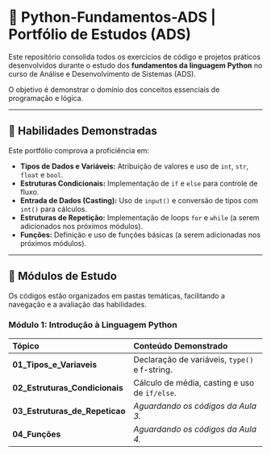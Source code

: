 # 🐍 Python-Fundamentos-ADS | Portfólio de Estudos (ADS)

Este repositório consolida todos os exercícios de código e projetos práticos desenvolvidos durante o estudo dos **fundamentos da linguagem Python** no curso de Análise e Desenvolvimento de Sistemas (ADS).

O objetivo é demonstrar o domínio dos conceitos essenciais de programação e lógica.

---

## 🧠 Habilidades Demonstradas
Este portfólio comprova a proficiência em:

* **Tipos de Dados e Variáveis:** Atribuição de valores e uso de `int`, `str`, `float` e `bool`.
* **Estruturas Condicionais:** Implementação de `if` e `else` para controle de fluxo.
* **Entrada de Dados (Casting):** Uso de `input()` e conversão de tipos com `int()` para cálculos.
* **Estruturas de Repetição:** Implementação de loops `for` e `while` (a serem adicionados nos próximos módulos).
* **Funções:** Definição e uso de funções básicas (a serem adicionadas nos próximos módulos).

---

## 📂 Módulos de Estudo

Os códigos estão organizados em pastas temáticas, facilitando a navegação e a avaliação das habilidades.

### Módulo 1: Introdução à Linguagem Python

| Tópico | Conteúdo Demonstrado |
| :--- | :--- |
| **01_Tipos_e_Variaveis** | Declaração de variáveis, `type()` e f-string. |
| **02_Estruturas_Condicionais** | Cálculo de média, casting e uso de `if/else`. |
| **03_Estruturas_de_Repeticao** | *Aguardando os códigos da Aula 3.* |
| **04_Funções** | *Aguardando os códigos da Aula 4.* |
